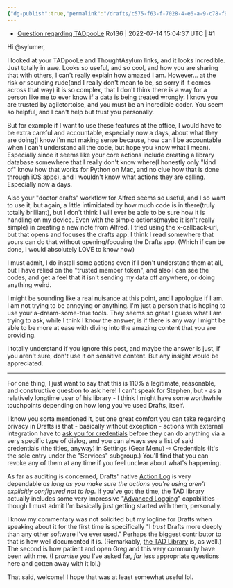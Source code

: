 ```yaml
---
{"dg-publish":true,"permalink":"/drafts/c575-f63-f-7028-4-e6-a-9-c78-f9-adf-273-c8-c9-2/","dgHomeLink":true,"dgPassFrontmatter":false}
---
```


- [Question regarding TADpooLe](https://forums.getdrafts.com/t/question-regarding-tadpoole/12991)
Ro136 | 2022-07-14 15:04:37 UTC | #1

Hi @sylumer,

I looked at your TADpooLe and ThoughtAsylum links, and it looks incredible. Just totally in awe.
Looks so useful, and so cool, and how you are sharing that with others, I can't really explain how amazed I am.
However... at the risk or sounding rude(and I really don't mean to be, so sorry if it comes across that way) it is so complex, that I don't think there is a way for a person like me to ever know if a data is being treated wrongly. I know you are trusted by agiletortoise, and you must be an incredible coder.
You seem so helpful, and I can't help but trust you personally.

But for example if I want to use these features at the office, I would have to be extra careful and accountable, especially now a days, about what they are doing(I know i'm not making sense because, how can I be accountable when I can't understand all the code, but hope you know what I mean). Especially since it seems like your core actions include creating a library database somewhere that I really don't know where(I honestly only "kind of" know how that works for Python on Mac, and no clue how that is done through iOS apps), and I wouldn't know what actions they are calling.
Especially now a days.

Also your "doctor drafts" workflow for Alfred seems so useful, and I so want to use it, but again, a little intimidated by how much code is in there(truly totally brilliant), but I don't think I will ever be able to be sure how it is handling on my device.
Even with the simple actions(maybe it isn't really simple) in creating a new note from Alfred. I tried using the x-callback-url, but that opens and focuses the drafts app. I think I read somewhere that yours can do that without opening/focusing the Drafts app.
(Which if can be done, I would absolutely LOVE to know how)

I must admit, I do install some actions even if I don't understand them at all, but I have relied on the "trusted member token", and also I can see the codes, and get a feel that it isn't sending my data off anywhere, or doing anything weird.


I might be sounding like a real nuisance at this point, and I apologize if I am. I am not trying to be annoying or anything. I'm just a person that is hoping to use your a-dream-some-true tools. They seems so great
I guess what I am trying to ask, while I think I know the answer, is if there is any way I might be able to be more at ease with diving into the amazing content that you are providing.

I totally understand if you ignore this post, and maybe the answer is just, if you aren't sure, don't use it on sensitive content. But any insight would be appreciated.

-------------------------

For one thing, I just want to say that this is 110% a legitimate, reasonable, and constructive question to ask here! I can't speak for Stephen, but - as a relatively longtime user of his library - I think I might have some worthwhile touchpoints depending on how long you've used Drafts, itself.

I know you sorta mentioned it, but one great comfort you can take regarding privacy in Drafts is that - basically without exception - actions with external integration have to [ask you for credentials](https://docs.getdrafts.com/docs/settings/credentials) before they can do anything via a very specific type of dialog, and you can always see a list of said credentials (the titles, anyway) in Settings (Gear Menu) ⇨ Credentials (It's the sole entry under the "Services" subgroup.) You'll find that you can revoke any of them at any time if you feel unclear about what's happening.

As far as auditing is concerned, Drafts' native [Action Log](https://docs.getdrafts.com/docs/actions/action-log) is very dependable *as long as you make sure the actions you're using aren't explicitly configured not to log*. If you've got the time, the TAD library actually includes some very impressive "[Advanced Logging](https://www.thoughtasylum.com/2020/07/25/drafts-advanced-logging/)" capabilities - though I must admit I'm basically just getting started with them, personally.

I know my commentary was not solicited but my logline for Drafts when speaking about it for the first time is specifically "I *trust* Drafts more deeply than any other software I've ever used." Perhaps the biggest contributor to that is how well documented it is. (Remarkably, [the TAD Library](https://tadpole.thoughtasylum.com) is, as well.) The second is how patient and open Greg and this very community have been with me. (I *promise* you I've asked far, *far* less appropriate questions here and gotten away with it lol.)

That said, welcome! I hope that was at least somewhat useful lol. 